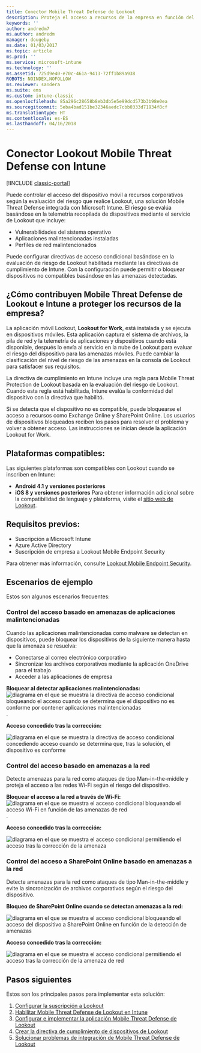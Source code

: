 ```yaml
---
title: Conector Mobile Threat Defense de Lookout
description: Proteja el acceso a recursos de la empresa en función del riesgo del dispositivo, la red y la aplicación con el conector Lookout Mobile Threat Defense e Intune.
keywords: ''
author: andredm7
ms.author: andredm
manager: dougeby
ms.date: 01/03/2017
ms.topic: article
ms.prod: ''
ms.service: microsoft-intune
ms.technology: ''
ms.assetid: 725d9e40-e70c-461a-9413-72ff1b89a938
ROBOTS: NOINDEX,NOFOLLOW
ms.reviewer: sandera
ms.suite: ems
ms.custom: intune-classic
ms.openlocfilehash: 85a296c28658b8eb3db5e5e99dcd573b3b98e0ea
ms.sourcegitcommit: 5eba4bad151be32346aedc7cbb0333d71934f8cf
ms.translationtype: HT
ms.contentlocale: es-ES
ms.lasthandoff: 04/16/2018
---
```

# <a name="lookout-mobile-threat-defense-connector-with-intune"></a>Conector Lookout Mobile Threat Defense con Intune

[!INCLUDE [classic-portal](../includes/classic-portal.md)]

Puede controlar el acceso del dispositivo móvil a recursos corporativos según la evaluación del riesgo que realice Lookout, una solución Mobile Threat Defense integrada con Microsoft Intune. El riesgo se evalúa basándose en la telemetría recopilada de dispositivos mediante el servicio de Lookout que incluye:
- Vulnerabilidades del sistema operativo
- Aplicaciones malintencionadas instaladas
- Perfiles de red malintencionados

Puede configurar directivas de acceso condicional basándose en la evaluación de riesgo de Lookout habilitada mediante las directivas de cumplimiento de Intune. Con la configuración puede permitir o bloquear dispositivos no compatibles basándose en las amenazas detectadas.

## <a name="how-do-intune-and-lookout-mobile-threat-defense-help-protect-company-resources"></a>¿Cómo contribuyen Mobile Threat Defense de Lookout e Intune a proteger los recursos de la empresa?
La aplicación móvil Lookout, **Lookout for Work**, está instalada y se ejecuta en dispositivos móviles. Esta aplicación captura el sistema de archivos, la pila de red y la telemetría de aplicaciones y dispositivos cuando está disponible, después lo envía al servicio en la nube de Lookout para evaluar el riesgo del dispositivo para las amenazas móviles. Puede cambiar la clasificación del nivel de riesgo de las amenazas en la consola de Lookout para satisfacer sus requisitos.  

La directiva de cumplimiento en Intune incluye una regla para Mobile Threat Protection de Lookout basada en la evaluación del riesgo de Lookout. Cuando esta regla está habilitada, Intune evalúa la conformidad del dispositivo con la directiva que habilitó.

Si se detecta que el dispositivo no es compatible, puede bloquearse el acceso a recursos como Exchange Online y SharePoint Online. Los usuarios de dispositivos bloqueados reciben los pasos para resolver el problema y volver a obtener acceso. Las instrucciones se inician desde la aplicación Lookout for Work.

## <a name="supported-platforms"></a>Plataformas compatibles:
Las siguientes plataformas son compatibles con Lookout cuando se inscriben en Intune:
* **Android 4.1 y versiones posteriores**
* **iOS 8 y versiones posteriores** Para obtener información adicional sobre la compatibilidad de lenguaje y plataforma, visite el [sitio web de Lookout](https://personal.support.lookout.com/hc/articles/114094140253).

## <a name="prerequisites"></a>Requisitos previos:
* Suscripción a Microsoft Intune
* Azure Active Directory
* Suscripción de empresa a Lookout Mobile Endpoint Security  

Para obtener más información, consulte [Lookout Mobile Endpoint Security](https://www.lookout.com/products/mobile-endpoint-security).

## <a name="sample-scenarios"></a>Escenarios de ejemplo
Estos son algunos escenarios frecuentes:

### <a name="control-access-based-on-threats-from-malicious-apps"></a>Control del acceso basado en amenazas de aplicaciones malintencionadas
Cuando las aplicaciones malintencionadas como malware se detectan en dispositivos, puede bloquear los dispositivos de la siguiente manera hasta que la amenaza se resuelva:
* Conectarse al correo electrónico corporativo
* Sincronizar los archivos corporativos mediante la aplicación OneDrive para el trabajo
* Acceder a las aplicaciones de empresa

**Bloquear al detectar aplicaciones malintencionadas:**
![diagrama en el que se muestra la directiva de acceso condicional bloqueando el acceso cuando se determina que el dispositivo no es conforme por contener aplicaciones malintencionadas](../media/mtp/malicious-apps-blocked.png).

**Acceso concedido tras la corrección:**

![diagrama en el que se muestra la directiva de acceso condicional concediendo acceso cuando se determina que, tras la solución, el dispositivo es conforme](../media/mtp/malicious-apps-unblocked.png)

### <a name="control-access-based-on-threat-to-network"></a>Control del acceso basado en amenazas a la red
Detecte amenazas para la red como ataques de tipo Man-in-the-middle y proteja el acceso a las redes Wi-Fi según el riesgo del dispositivo.

**Bloquear el acceso a la red a través de Wi-Fi:**
![diagrama en el que se muestra el acceso condicional bloqueando el acceso Wi-Fi en función de las amenazas de red](../media/mtp/network-wifi-blocked.png).

**Acceso concedido tras la corrección:**

![diagrama en el que se muestra el acceso condicional permitiendo el acceso tras la corrección de la amenaza](../media/mtp/network-wifi-unblocked.png)
### <a name="control-access-to-sharepoint-online-based-on-threat-to-network"></a>Control del acceso a SharePoint Online basado en amenazas a la red

Detecte amenazas para la red como ataques de tipo Man-in-the-middle y evite la sincronización de archivos corporativos según el riesgo del dispositivo.

**Bloqueo de SharePoint Online cuando se detectan amenazas a la red:**

![diagrama en el que se muestra el acceso condicional bloqueando el acceso del dispositivo a SharePoint Online en función de la detección de amenazas](../media/mtp/network-spo-blocked.png)


**Acceso concedido tras la corrección:**

![diagrama en el que se muestra el acceso condicional permitiendo el acceso tras la corrección de la amenaza de red](../media/mtp/network-spo-unblocked.png)

## <a name="next-steps"></a>Pasos siguientes
Estos son los principales pasos para implementar esta solución:
1.  [Configurar la suscripción a Lookout](setup-your-lookout-mtd-subscription.md)
2.  [Habilitar Mobile Threat Defense de Lookout en Intune](enable-lookout-mtd-connection.md)
3.  [Configurar e implementar la aplicación Mobile Threat Defense de Lookout](configure-deploy-lookout-for-work-app.md)
4.  [Crear la directiva de cumplimiento de dispositivos de Lookout](create-lookout-device-compliance-policy.md)
5.  [Solucionar problemas de integración de Mobile Threat Defense de Lookout](/intune-classic/troubleshoot/device-threat-protection-troubleshooting)
